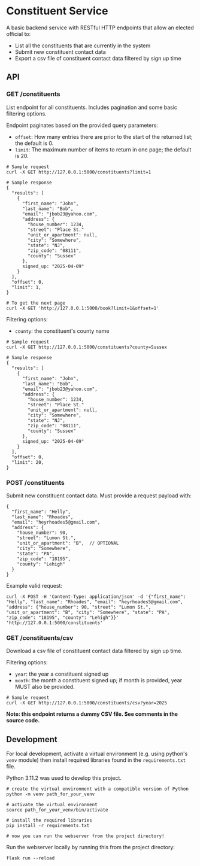 # Constituent Service

A basic backend service with RESTful HTTP endpoints that allow an elected
official to:

  - List all the constituents that are currently in the system
  - Submit new constituent contact data
  - Export a csv file of constituent contact data filtered by sign up time

## API

### GET /constituents
List endpoint for all constituents. Includes pagination and some basic filtering options.

Endpoint paginates based on the provided query parameters:
- `offset`: How many entries there are prior to the start of the returned list;
    the default is 0.
- `limit`: The maximum number of items to return in one page; the default is 20.

```
# Sample request
curl -X GET http://127.0.0.1:5000/constituents?limit=1

# Sample response
{
  "results": [
    {
      "first_name": "John",
      "last_name": "Bob",
      "email": "jbob23@yahoo.com",
      "address": {
        "house_number": 1234,
        "street": "Place St."
        "unit_or_apartment": null,
        "city": "Somewhere",
        "state": "NJ",
        "zip_code": "08111",
        "county": "Sussex"
      },
      signed_up: "2025-04-09"
    }
  ],
  "offset": 0,
  "limit": 1,
}

# To get the next page
curl -X GET 'http://127.0.0.1:5000/book?limit=1&offset=1'
```

Filtering options:
- `county`: the constituent's county name

```
# Sample request
curl -X GET http://127.0.0.1:5000/constituents?county=Sussex

# Sample response
{
  "results": [
    {
      "first_name": "John",
      "last_name": "Bob",
      "email": "jbob23@yahoo.com",
      "address": {
        "house_number": 1234,
        "street": "Place St."
        "unit_or_apartment": null,
        "city": "Somewhere",
        "state": "NJ",
        "zip_code": "08111",
        "county": "Sussex"
      },
      signed_up: "2025-04-09"
    }
  ],
  "offset": 0,
  "limit": 20,
}
```

### POST /constituents
Submit new constituent contact data. Must provide a request payload with:
```
{
  "first_name": "Helly",
  "last_name": "Rhoades",
  "email": "heyrhoades5@gmail.com",
  "address": {
    "house_number": 90,
    "street": "Lumon St.",
    "unit_or_apartment": "B",  // OPTIONAL
    "city": "Somewhere",
    "state": "PA",
    "zip_code": "18195",
    "county": "Lehigh"
  }
}
```

Example valid request:
```
curl -X POST -H 'Content-Type: application/json' -d '{"first_name": "Helly", "last_name": "Rhoades", "email": "heyrhoades5@gmail.com", "address": {"house_number": 90, "street": "Lumon St.", "unit_or_apartment": "B", "city": "Somewhere", "state": "PA", "zip_code": "18195", "county": "Lehigh"}}' 'http://127.0.0.1:5000/constituents'
```

### GET /constituents/csv
Download a csv file of constituent contact data filtered by sign up time.

Filtering options:
- `year`: the year a constituent signed up
- `month`: the month a constituent signed up; if month is provided, year MUST also be provided.

```
# Sample request
curl -X GET http://127.0.0.1:5000/constituents/csv?year=2025
```

**Note: this endpoint returns a dummy CSV file. See comments in the source code.**

## Development
For local development, activate a virtual environment (e.g. using python's `venv` module) then install required libraries found in the `requirements.txt` file.

Python 3.11.2 was used to develop this project.

```
# create the virtual environment with a compatible version of Python
python -m venv path_for_your_venv

# activate the virtual environment
source path_for_your_venv/bin/activate

# install the required libraries
pip install -r requirements.txt

# now you can run the webserver from the project directory!
```

Run the webserver locally by running this from the project directory:
```
flask run --reload
```
